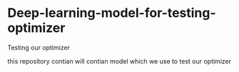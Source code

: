 # Deep-learning-model-for-testing-optimizer
Testing our optimizer

this repository contian will contian model which we use to test our optimizer
